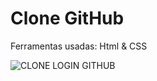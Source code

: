 # Clone GitHub 

Ferramentas usadas: Html & CSS
 
![CLONE LOGIN GITHUB](https://github.com/Danilitoxp/Clone-Github/assets/141935869/bab7b1c0-25dd-4d0d-b89a-6e85c42ac1b3)

